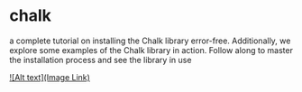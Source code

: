 # chalk
a complete tutorial on installing the Chalk library error-free. Additionally, we explore some examples of the Chalk library in action. Follow along to master the installation process and see the library in use


[![Alt text](Image Link)](https://youtu.be/BwEGnATF-cc)
